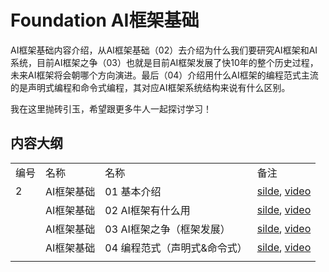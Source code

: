 # Foundation AI框架基础

AI框架基础内容介绍，从AI框架基础（02）去介绍为什么我们要研究AI框架和AI系统，目前AI框架之争（03）也就是目前AI框架发展了快10年的整个历史过程，未来AI框架将会朝哪个方向演进。最后（04）介绍用什么AI框架的编程范式主流的是声明式编程和命令式编程，其对应AI框架系统结构来说有什么区别。

我在这里抛砖引玉，希望跟更多牛人一起探讨学习！

## 内容大纲

|     |        |                  |                                                                                                                                   |
| --- | ------ | ---------------- | --------------------------------------------------------------------------------------------------------------------------------- |
| 编号  | 名称     | 名称               | 备注                                                                                                                                |
| 2   | AI框架基础 | 01 基本介绍          | [silde](./01.introduction.pptx), [video](https://www.bilibili.com/video/BV1he4y1z7oD/?vd_source=26de035c60e6c7f810371fdfd13d14b6) |
|     | AI框架基础 | 02 AI框架有什么用      | [silde](./02.fundamentals.pptx), [video](https://www.bilibili.com/video/BV1fd4y1q7qk/?vd_source=26de035c60e6c7f810371fdfd13d14b6) |
|     | AI框架基础 | 03 AI框架之争（框架发展）  | [silde](./03.history.pptx), [video](https://www.bilibili.com/video/BV1C8411x7Kn/?vd_source=26de035c60e6c7f810371fdfd13d14b6)      |
|     | AI框架基础 | 04 编程范式（声明式&命令式） | [silde](./04.programing.pptx), [video](https://www.bilibili.com/video/BV1gR4y1o7WT/?vd_source=26de035c60e6c7f810371fdfd13d14b6)   |
|     |        |                  |                                                                                                                                   |